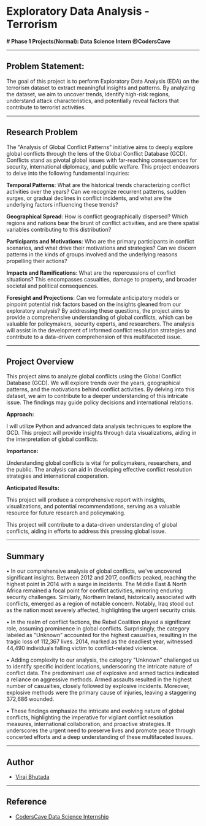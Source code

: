 #  Exploratory Data Analysis - Terrorism 

**# Phase 1 Projects(Normal): Data Science Intern @CodersCave**

---

## Problem Statement:
The goal of this project is to perform Exploratory Data Analysis (EDA) on the terrorism dataset
to extract meaningful insights and patterns. By analyzing the dataset, we aim to uncover
trends, identify high-risk regions, understand attack characteristics, and potentially reveal
factors that contribute to terrorist activities.

---
## Research Problem

The "Analysis of Global Conflict Patterns" initiative aims to deeply explore global conflicts through the lens of the Global Conflict Database (GCD). Conflicts stand as pivotal global issues with far-reaching consequences for security, international diplomacy, and public welfare. This project endeavors to delve into the following fundamental inquiries:

**Temporal Patterns**: What are the historical trends characterizing conflict activities over the years? Can we recognize recurrent patterns, sudden surges, or gradual declines in conflict incidents, and what are the underlying factors influencing these trends?

**Geographical Spread**: How is conflict geographically dispersed? Which regions and nations bear the brunt of conflict activities, and are there spatial variables contributing to this distribution?

**Participants and Motivations**: Who are the primary participants in conflict scenarios, and what drive their motivations and strategies? Can we discern patterns in the kinds of groups involved and the underlying reasons propelling their actions?

**Impacts and Ramifications**: What are the repercussions of conflict situations? This encompasses casualties, damage to property, and broader societal and political consequences.

**Foresight and Projections**: Can we formulate anticipatory models or pinpoint potential risk factors based on the insights gleaned from our exploratory analysis?
By addressing these questions, the project aims to provide a comprehensive understanding of global conflicts, which can be valuable for policymakers, security experts, and researchers. The analysis will assist in the development of informed conflict resolution strategies and contribute to a data-driven comprehension of this multifaceted issue.

---

## Project Overview

This project aims to analyze global conflicts using the Global Conflict Database (GCD). We will explore trends over the years, geographical patterns, and the motivations behind conflict activities. By delving into this dataset, we aim to contribute to a deeper understanding of this intricate issue. The findings may guide policy decisions and international relations.

**Approach:**

I will utilize Python and advanced data analysis techniques to explore the GCD. This project will provide insights through data visualizations, aiding in the interpretation of global conflicts.

**Importance:**

Understanding global conflicts is vital for policymakers, researchers, and the public. The analysis can aid in developing effective conflict resolution strategies and international cooperation.

**Anticipated Results:**

This project will produce a comprehensive report with insights, visualizations, and potential recommendations, serving as a valuable resource for future research and policymaking.

This project will contribute to a data-driven understanding of global conflicts, aiding in efforts to address this pressing global issue.

---

## Summary

• In our comprehensive analysis of global conflicts, we've uncovered significant insights. Between 2012 and 2017, conflicts peaked, reaching the highest point   in 2014 with a surge in incidents. The Middle East & North Africa remained a focal point for conflict activities, mirroring enduring security challenges. Similarly, Northern Ireland, historically associated with conflicts, emerged as a region of notable concern. Notably, Iraq stood out as the nation most severely affected, highlighting the urgent security crisis.

• In the realm of conflict factions, the Rebel Coalition played a significant role, assuming prominence in global conflicts. Surprisingly, the category labeled as "Unknown" accounted for the highest casualties, resulting in the tragic loss of 112,367 lives. 2014, marked as the deadliest year, witnessed 44,490 individuals falling victim to conflict-related violence.

• Adding complexity to our analysis, the category "Unknown" challenged us to identify specific incident locations, underscoring the intricate nature of conflict data. The predominant use of explosive and armed tactics indicated a reliance on aggressive methods. Armed assaults resulted in the highest number of casualties, closely followed by explosive incidents. Moreover, explosive methods were the primary cause of injuries, leaving a staggering 372,686 wounded.

• These findings emphasize the intricate and evolving nature of global conflicts, highlighting the imperative for vigilant conflict resolution measures, international collaboration, and proactive strategies. It underscores the urgent need to preserve lives and promote peace through concerted efforts and a deep understanding of these multifaceted issues.

---

## Author

- [Viraj Bhutada](https://www.linkedin.com/in/viraj-bhutada-a172b027a/)

---

## Reference
 - [CodersCave Data Science Internship](https://www.linkedin.com/company/codersscave/)

